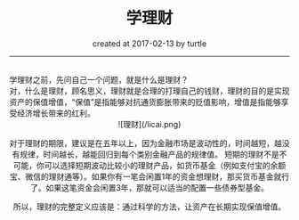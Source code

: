 # <center>学理财</center>
<center>created at 2017-02-13 by turtle</center>
<hr>
<br>
学理财之前，先问自己一个问题，就是什么是理财？<br>
对，什么是理财，顾名思义，理财就是合理的打理自己的钱财，理财的目的是实现资产的保值增值，“保值”是指能够对抗通货膨胀带来的贬值影响，增值是指能够享受经济增长带来的红利。
<center> ![理财](/licai.png)

对于理财的期限，建议是在五年以上，因为金融市场是波动性的，时间越短，越没有规律，时间越长，越能回归到每个类别金融产品的规律值。 短期的理财不是不可能，你可以选择短期波动比较小的理财产品，如货币基金（例如支付宝的余额宝、微信的理财通等）。如果你有一笔会闲置1年的资金想理财，那买货币基金就行了。如果这笔资金会闲置3年，那就可以适当的配置一些债券型基金。

所以，理财的完整定义应该是：通过科学的方法，让资产在长期实现保值增值。
